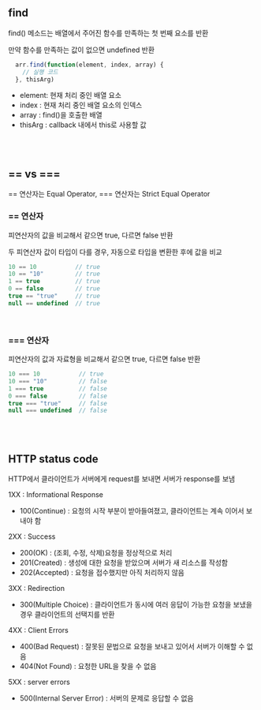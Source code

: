## find

find() 메소드는 배열에서 주어진 함수를 만족하는 첫 번째 요소를 반환

만약 함수를 만족하는 값이 없으면 undefined 반환

``` javascript
  arr.find(function(element, index, array) {
    // 실행 코드
  }, thisArg)
```
- element: 현재 처리 중인 배열 요소
- index : 현재 처리 중인 배열 요소의 인덱스
- array : find()을 호출한 배열
- thisArg : callback 내에서 this로 사용할 값

<br><br>

## == vs ===
== 연산자는 Equal Operator, === 연산자는 Strict Equal Operator

### == 연산자
피연산자의 값을 비교해서 같으면 true, 다르면 false 반환

두 피연산자 값이 타입이 다를 경우, 자동으로 타입을 변환한 후에 값을 비교
``` javascript
10 == 10           // true
10 == "10"         // true
1 == true          // true
0 == false         // true
true == "true"     // true
null == undefined  // true
```

<br>

### === 연산자
피연산자의 값과 자료형을 비교해서 같으면 true, 다르면 false 반환 
``` javascript
10 === 10           // true
10 === "10"         // false
1 === true          // false
0 === false         // false
true === "true"     // false
null === undefined  // false
```

<br><br>

## HTTP status code
HTTP에서 클라이언트가 서버에게 request를 보내면 서버가 response를 보냄

1XX : Informational Response
- 100(Continue) : 요청의 시작 부분이 받아들여졌고, 클라이언트는 계속 이어서 보내야 함

2XX : Success
- 200(OK) : (조회, 수정, 삭제)요청을 정상적으로 처리
- 201(Created) : 생성에 대한 요청을 받았으며 서버가 새 리소스를 작성함
- 202(Accepted) : 요청을 접수했지만 아직 처리하지 않음

3XX : Redirection
- 300(Multiple Choice) : 클라이언트가 동시에 여러 응답이 가능한 요청을 보냈을 경우 클라이언트의 선택지를 반환

4XX : Client Errors
- 400(Bad Request) : 잘못된 문법으로 요청을 보내고 있어서 서버가 이해할 수 없음
- 404(Not Found) : 요청한 URL을 찾을 수 없음

5XX : server errors
- 500(Internal Server Error) : 서버의 문제로 응답할 수 없음
